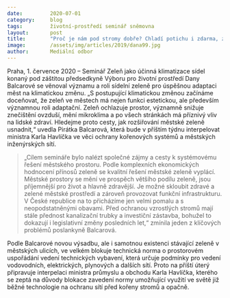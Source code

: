 ```yaml
---
date:         2020-07-01
category:     blog
tags:         životní-prostředí seminář sněmovna
layout:       post
title:        "Proč je nám pod stromy dobře? Chladí potichu i zdarma, zaznělo na semináři o městské zeleni"
image:        /assets/img/articles/2019/dana99.jpg
author:       Mediální odbor
---   
```


 
Praha, 1. července 2020 – Seminář Zeleň jako účinná klimatizace sídel konaný pod záštitou předsedkyně Výboru pro životní prostředí Dany Balcarové se věnoval významu a roli sídelní zeleně pro úspěšnou adaptaci měst na klimatickou změnu. „S postupující klimatickou změnou začínáme doceňovat, že zeleň ve městech má nejen funkci estetickou, ale především významnou roli adaptační. Zeleň ochlazuje prostor, významně snižuje znečištění ovzduší, mění mikroklima a po všech stránkách má příznivý vliv na lidské zdraví. Hledejme proto cesty, jak rozšiřování městské zeleně usnadnit,“ uvedla Pirátka Balcarová, která bude v příštím týdnu interpelovat ministra Karla Havlíčka ve věci ochrany kořenových systémů a městských inženýrských sítí. 

> „Cílem semináře bylo nalézt společné zájmy a cesty k systémovému řešení městského prostoru. Podle komplexních ekonomických hodnocení přínosů zeleně se kvalitní řešení městské zeleně vyplácí. Městské prostory se mění ve prospěch většího podílu zeleně, jsou příjemnější pro život a hlavně zdravější. Je možné skloubit zdravé a zelené městské prostředí a zároveň provozovat funkční infrastrukturu. V České republice na to přicházíme jen velmi pomalu a s neopodstatněnými obavami. Před ochranou vzrostlých stromů mají stále přednost kanalizační trubky a investiční zástavba, bohužel to dokazují i legislativní změny posledních let,“ zmínila jeden z klíčových problémů poslankyně Balcarová. 

Podle Balcarové novou výsadbu, ale i samotnou existenci stávající zeleně v městských ulicích, ve velkém blokuje technická norma o prostorovém uspořádání vedení technických vybavení, která určuje podmínky pro vedení vodovodních, elektrických, plynových a dalších sítí. Proto na příští úterý připravuje interpelaci ministra průmyslu a obchodu Karla Havlíčka, kterého se zeptá na důvody blokace zavedení normy  umožňující využití ve světě již běžné technologie na ochranu sítí před kořeny stromů a opačně.

